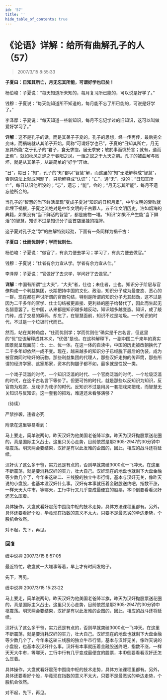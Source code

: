 ```yaml
---
id: '57'
title: ''
hide_table_of_contents: true
---
```


# 《论语》详解：给所有曲解孔子的人（57）

> 2007/3/15 8:55:33

**子夏曰：日知其所亡，月无忘其所能，可谓好学也已矣！**

杨伯峻：子夏说：“每天知道所未知的，每月复习所已能的，可以说是好学了。”

钱穆：子夏说：“每天能知道所不知道的，每月能不忘了所已能的，可说是好学了。”

李泽厚：子夏说：“每天知道一些新知识，每月不忘记学过的旧知识，这可以叫做爱好学习了。”

**详解**：这不是孔子的话，而是其弟子子夏的。孔子的思想，经一传再传，最后完全变味，而祸端就从其弟子开始。同称“可谓好学也已”，子夏的“日知其所亡，月无忘其所能”之于孔子的“君子，食无求饱，居无求安；敏於事而慎於言；就有，道而正焉”，就如秋风之蝉之于春阳之凤，一蛭之蚁之于九天之鹏。孔子的被曲解与败坏，就是从其弟子，从最简单的“好学”开始。

“日”，每日；“知”，孔子的“知”都以“智慧”解，而这里的“知”无法解释成“智慧”，否则语法上就成问题了，只能解释成“认识”；“亡”，通“无”，没的；“日知其所亡”，每日认识他所没的；“忘”，遗忘；“能”，会的；“月无忘其所能”，每月不遗忘他所会的。

当孔子的“智慧的当下鲜活呈现”变成子夏对“知识的日积月累”，中华文明的衰败就此埋下祸根，子夏之流绝对是中华文明的千古罪人。五千年文明历史，浩如烟海的典籍，如果没有“当下鲜活的智慧”，都是废物一堆。“知识”如果不产生能“当下鲜活”的智慧，知识不过是知识分子面首店里挂的招牌。

这子夏对孔子之“学”的曲解特别起劲，下面有一条同样为祸千古：

**子夏曰：仕而优则学；学而优则仕。**

杨伯峻：子夏说：“做官了，有余力便去学习；学习了，有余力便去做官。”

钱穆：子夏说：“仕者有余力宜从学。学者有余力宜从仕。”

李泽厚：子夏说：“官做好了去求学，学问好了去做官。”

**详解**：中国有所谓“士大夫”，“大夫”者，仕也；未仕者，士也。知识分子阶层与官僚构成一个利益集团，长期把持中国的文化、政治，知识分子成为最变态、恶心的一群。现在都在声讨所谓的官商勾结，特别是所谓的知识分子尤其起劲，这不过是因为二千多年的官学、仕士勾结被更直接、更利益的圈子给替代了，因此而生起无名醋意罢了。在中国，从来都是知识越多越反动，知识越多越变态。知识，成了敲门砖，成了交易的筹码，却忘了，在智慧面前，知识不过是垃圾。一个知识的时代，不过是一个垃圾时代而已。

然而，站在某种角度，“仕而优则学；学而优则仕”确实是千古名言，但这里的“优”应该解释成其本义，“优倡”是也。在这种解释下，一副中国二千来年的真实图景就呈现面前：仕、士、优一体。在这一体的自渎中，中国的历史被改朝换代了二千多年却依然一成不变。现在，越来越多的知识分子已经脱下最后的伪装，成为被官商同时轮奸的玩物。那些利益集团的代理人，那些汉奸走狗的传声筒，那些所谓的经济学家、这家那家，资本的狗腿子都不如，最多就是性奴一类。

一个戏子泛滥的时代、一个知识泛滥的时代、一个官商泛滥的时代、一个垃圾泛滥的时代，在这千古名言下等价了。但更可怜的时代，就是那些以反知识为知识，反官商为观赏、反戏子为戏子的时代。反知识不过是用另一套把戏来把戏，而智慧无关知识与反知识。这一套套的把戏，难道还未看够演够？

（待续）

<div style={{fontSize: 'xxx-large', fontWeight: '500', textAlign: 'center', lineHeight: '200%'}}>
严禁抄袭，违者必究
</div>

附录在这里容易看到：

<div style={{color: '#FF0000', fontWeight: 'normal'}}>

马上要走，简单说两句。昨天汉奸为他美国老爸降半旗，昨天为汉奸抛股票送花圈的，真是国际主义战士。这里只关心走势，目前依然是那2905-2947的30分钟中枢震荡。明天两会要结束，汉奸是有以此发难的企图的，因此，相应的战斗还将延续。

汉奸认了这么多干爸，实力还是有点的，否则早就突破3000点一飞冲天。在这里不断震荡，就是要消耗汉奸的实力，壮大自己。汉奸现在的地盘也就剩下大盘金融等少数几个了，今年来这轮二、三线股的独立牛市行情，基本与汉奸无关，像昨天说的小盘股，也基本没汉奸什么事。汉奸有本事就压着金融股送终吧，指数不涨，一样天天大牛市，等哪天，工行中行又几乎变成最便宜的股票，本ID倒要看看汉奸还怎么压着。

具体操作，大盘就看好震荡中围绕中枢的技术走势，具体方法课程里都有。另外，具体还要看好个股，毕竟现在指数的意义不太大，只要不是最恶劣的单边走势，个股机会依然。

对不起，先下，再见。

</div>

### 回复

<div class='blog-comment'>
<span class='blog-comment-chan'>缠中说禅</span> 2007/3/15 8:57:05<br/>

最近特忙，收盘就一大堆事等着，早上才有时间发帖子。

先下，再见。
</div>

<div class='blog-comment'>
<span class='blog-comment-chan'>缠中说禅</span> 2007/3/15 15:23:22<br/>

马上要走，简单说两句。昨天汉奸为他美国老爸降半旗，昨天为汉奸抛股票送花圈的，真是国际主义战士。这里只关心走势，目前依然是那2905-2947的30分钟中枢震荡。明天两会要结束，汉奸是有以此发难的企图的，因此，相应的战斗还将延续。

汉奸认了这么多干爸，实力还是有点的，否则早就突破3000点一飞冲天。在这里不断震荡，就是要消耗汉奸的实力，壮大自己。汉奸现在的地盘也就剩下大盘金融等少数几个了，今年来这轮三线股的独立牛市行情，基本与汉奸无关，像昨天说的小盘股，也基本没汉奸什么事。汉奸有本事就压着金融股送终吧，指数不涨，一样天天大牛市，等哪天，工行中行有几乎变成最便宜的股票，本ID倒要看看汉奸还怎么压着。

具体操作，大盘就看好震荡中围绕中枢的技术走势，具体方法课程里都有。另外，具体还要看好个股，毕竟现在指数的意义不太大，只要不是最恶劣的单边走势，个股机会依然。

对不起，先下，再见。
</div>